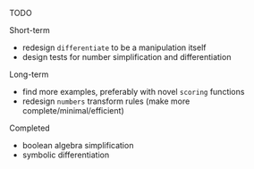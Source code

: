 TODO

Short-term

  * redesign `differentiate` to be a manipulation itself
  * design tests for number simplification and differentiation

Long-term

  * find more examples, preferably with novel `scoring` functions
  * redesign `numbers` transform rules (make more complete/minimal/efficient)

Completed

  * boolean algebra simplification
  * symbolic differentiation